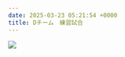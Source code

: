 ```yaml
---
date: 2025-03-23 05:21:54 +0000
title: Dチーム　練習試合
---
```

![](/img/line_album_20250322-aチーム練習試合vs逢妻ファイターズ_250403_2.jpg)